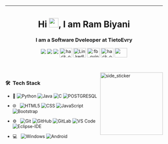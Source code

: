<html>
    <body>
 
  <hr>
  <h1 align="center">Hi <img src="https://github.com/TheDudeThatCode/TheDudeThatCode/blob/master/Assets/Hi.gif" width="30px">, I am Ram Biyani </h1>
  <h3 align="center">I am a Software Dveleoper at TietoEvry </h3>
  <p align="center">
    <img src="https://img.shields.io/badge/Age-23-blue" />
    <img src="https://img.shields.io/badge/Lives-India-success" />
    <img src="https://img.shields.io/badge/Languages-English%20%20Hindi%20%20Marathi-brightgreen />
   </p>
  <p align="center">
  <a href="https://www.hackerearth.com/@dhruvpatel1750" target="blank"><img align="center" src="https://upload.wikimedia.org/wikipedia/commons/thumb/e/e8/HackerEarth_logo.png/480px-HackerEarth_logo.png" alt="hack_ovindu" height="30" width="40" /></a>
  <a href="https://www.linkedin.com/in/rambiyani/" target="blank"><img align="center" src="https://icon2.cleanpng.com/20180320/rbe/kisspng-linkedin-computer-icons-social-media-professional-png-linkedin-transparent-5ab1766dcafc38.5216273615215796298314.jpg" alt="LinkedIn" height="30" width="40" /></a>  
   <a href="https://leetcode.com/pateldhrna17ce/" target="blank"><img align="center" src="https://upload.wikimedia.org/wikipedia/commons/1/19/LeetCode_logo_black.png" alt="fb_ovindu" height="30" width="40" /></a>
   <a href="https://www.hackerrank.com/pateldhruv1710" target="blank"><img align="center" src="https://cdn.worldvectorlogo.com/logos/hackerrank.svg" alt="hack_ovindu" height="30" width="40" /></a>
   <a href = "mailto: dhruvpatel1750@gmail.com"><img align="center" src="https://seeklogo.com/images/G/gmail-new-2020-logo-32DBE11BB4-seeklogo.com.png" height="30" width="40" /></a>

</p>
  </p>
  <br><br>
<img align="right" width=200px height=200px alt="side_sticker" src="https://media.giphy.com/media/TEnXkcsHrP4YedChhA/giphy.gif" />
  
  

  
<h3> 🛠 &nbsp;Tech Stack</h3>

- :space_invader:
  ![Python](https://img.shields.io/badge/Python-14354C?style=for-the-badge&logo=python&logoColor=white)
  ![Java](http://img.shields.io/badge/-Java-5B4638?style=for-the-badge&logo=java&logoColor=white)
  ![C](http://img.shields.io/badge/-C-A8B9CC?style=for-the-badge&logo=c&logoColor=white)
  ![POSTGRESQL](https://img.shields.io/badge/PostgreSQL-316192?style=for-the-badge&logo=postgresql&logoColor=white) 

- 🌐 &nbsp;
  ![HTML5](https://img.shields.io/badge/HTML5-E34F26?style=for-the-badge&logo=html5&logoColor=white)
  ![CSS](https://img.shields.io/badge/CSS-239120?&style=for-the-badge&logo=css3&logoColor=white)
  ![JavaScript](https://img.shields.io/badge/JavaScript-323330?style=for-the-badge&logo=javascript&logoColor=F7DF1E)
  ![Bootstrap](https://img.shields.io/badge/-Bootstrap-563D7C?style=for-the-badge&logo=Bootstrap)
- ⚙️ &nbsp;
  ![Git](https://img.shields.io/badge/Git-F05032?style=for-the-badge&logo=git&logoColor=white)
  ![GitHub](https://img.shields.io/badge/GitHub-100000?style=for-the-badge&logo=github&logoColor=white)
  ![GitLab](https://img.shields.io/badge/-GitLab-FCA121?style=for-the-badge&logo=gitlab)
  ![VS Code](http://img.shields.io/badge/-VS%20Code-007ACC?style=for-the-badge&logo=visual-studio-code&logoColor=ffffff)
  ![Eclipse-IDE](http://img.shields.io/badge/-Eclipse-2C2255?style=for-the-badge&logo=eclipse&logoColor=ffffff)
- 💻 &nbsp;
  ![Windows](https://img.shields.io/badge/Windows-0078D6?style=for-the-badge&logo=windows&logoColor=white)
  ![Android](https://img.shields.io/badge/Android-000000?style=for-the-badge&logo=android&logoColor=white)
